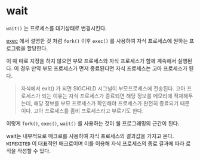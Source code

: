 # wait

`wait()` 는 프로세스를 대기상태로 변경시킨다.

[exec](../exec/README.md) 에서 설명한 것 처럼 `fork()` 이후 `exec()` 를 사용하여 자식 프로세스에 원하는 프로그램을 할당한다.

이 때 따로 지정을 하지 않으면 부모 프로세스와 자식 프로세스가 함께 계속해서 실행된다. 이 경우 만약 부모 프로세스가 먼저 종료된다면 자식 프로세스는 고아 프로세스가 된다.
> 자식에서 exit() 가 되면 SIGCHLD 시그널이 부모프로세스에 전송된다.
고아 프로세스가 되는 이유는 자식 프로세스가 종료되면 해당 정보를 메모리에 적재해두는데, 해당 정보를 부모 프로세스가 확인해야 프로세스가 완전히 종료되기 때문이다.
> 고아 프로세스를 좀비 프로세스라고 부르기도 한다.

이렇게 `fork()`, `exec()`, `wait()` 를 사용하는 것이 쉘 프로그래밍의 근간이 된다.

wait는 내부적으로 매크로를 사용하여 자식 프로세스의 결과값을 가지고 온다. `WIFEXITED` 이 대표적인 매크로이며 이를 이용해 자식 프로세스의 종료 결과에 따라 로직을 작성할 수 있다.